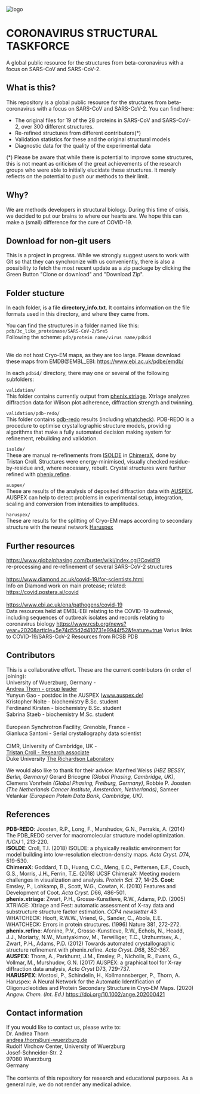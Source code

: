 ![logo](https://github.com/thorn-lab/coronavirus_structural_task_force/blob/master/outreach/banner.png)

# CORONAVIRUS STRUCTURAL TASKFORCE

A global public resource for the structures from beta-coronavirus with a focus on SARS-CoV and SARS-CoV-2.

## What is this?

This repository is a global public resource for the structures from beta-coronavirus with a focus on SARS-CoV and SARS-CoV-2.
You can find here:
* The original files for 19 of the 28 proteins in SARS-CoV and SARS-CoV-2, over 300 different structures.
* Re-refined structures from different contributors(*)
* Validation statistics for these and the original structural models
* Diagnostic data for the quality of the experimental data

(*) Please be aware that while there is potential to improve some structures, this is not meant as criticism of the great achievements of the research groups who were able to initially elucidate these structures. It merely reflects on the potential to push our methods to their limit.

## Why?

We are methods developers in structural biology. During this time of crisis, we decided to put our brains to where our hearts are. We hope this can make a (small) difference for the cure of COVID-19.

## Download for non-git users

This is a project in progress. While we strongly suggest users to work with Git so that they can synchronize with us conveniently, there is also a possibility to fetch the most recent update as a zip package by clicking the Green Button "Clone or download" and "Download Zip".

## Folder stucture 

In each folder, is a file **directory_info.txt**. It contains information on the file formats used in this directory, and where they came from.

You can find the structures in a folder named like this: `pdb/3c_like_proteinase/SARS-CoV-2/5re5`<br>
Following the scheme: `pdb/protein name/virus name/pdbid`<br><br>

We do not host Cryo-EM maps, as they are too large. Please download these maps from EMDB@EMBL_EBI: https://www.ebi.ac.uk/pdbe/emdb/<br>

In each `pdbid/` directory, there may one or several of the following subfolders:<br>

`validation/`<br>
This folder contains currently output from [phenix.xtriage](https://www.phenix-online.org/documentation/reference/xtriage.html#how-xtriage-works). Xtriage analyzes diffraction data for Wilson plot adherence, diffraction strength and twinning.

`validation/pdb-redo/`<br>
This folder contains [pdb-redo](https://pdb-redo.eu/) results (including [whatcheck](https://swift.cmbi.umcn.nl/gv/whatcheck/)). PDB-REDO is a procedure to optimise crystallographic structure models, providing algorithms that make a fully automated decision making system for refinement, rebuilding and validation. 

`isolde/`<br>
These are manual re-refinements from [ISOLDE](https://isolde.cimr.cam.ac.uk/what-isolde/) in [ChimeraX](https://www.cgl.ucsf.edu/chimerax/), done by Tristan Croll. Structures were energy-minimised, visually checked residue-by-residue and, where necessary, rebuilt. Crystal structures were further refined with [phenix.refine](https://www.phenix-online.org/documentation/reference/refinement.html).

`auspex/`<br>
These are results of the analysis of deposited diffraction data with [AUSPEX](www.auspex.de). AUSPEX can help to detect problems in experimental setup, integration, scaling and conversion from intensities to amplitudes.

`haruspex/`<br>
These are results for the splitting of Cryo-EM maps according to secondary structure with the neural network [Haruspex](https://github.com/thorn-lab/haruspex)

## Further resources
https://www.globalphasing.com/buster/wiki/index.cgi?Covid19<br>
re-processing and re-refinement of several SARS-CoV-2 structures<br><br>
https://www.diamond.ac.uk/covid-19/for-scientists.html<br>
Info on Diamond work on main protease; related: https://covid.postera.ai/covid<br><br>
https://www.ebi.ac.uk/ena/pathogens/covid-19<br>
Data resources held at EMBL-EBI relating to the COVID-19 outbreak, including sequences of outbreak isolates and records relating to coronavirus biology
https://www.rcsb.org/news?year=2020&article=5e74d55d2d410731e9944f52&feature=true
Varius links to COVID-19/SARS-CoV-2 Resources from RCSB PDB

## Contributors

This is a collaborative effort. These are the current contributors (in order of joining):<br>
University of Wuerzburg, Germany -<br>
[Andrea Thorn - group leader](https://www.uni-wuerzburg.de/en/rvz/research/associated-research-groups/thorn-group/)<br>
Yunyun Gao - postdoc in the AUSPEX (www.auspex.de)<br>
Kristopher Nolte - biochemistry B.Sc. student<br>
Ferdinand Kirsten - biochemistry B.Sc. student<br>
Sabrina Staeb - biochemistry M.Sc. student<br>
<br>
European Synchrotron Facility, Grenoble, France -<br>
Gianluca Santoni - Serial crystallography data scientist<br>
<br>
CIMR, University of Cambridge, UK -<br>
[Tristan Croll - Research associate](https://isolde.cimr.cam.ac.uk/what-isolde/)<br>
Duke University
[The Richardson Laboratory](http://kinemage.biochem.duke.edu/)

We would also like to thank for their advice: Manfred Weiss *(HBZ BESSY, Berlin, Germany)* Gerard Bricogne *(Global Phasing, Cambridge, UK)*, Clemens Vonrhein *(Global Phasing, Freiburg, Germany)*, Robbie P. Joosten *(The Netherlands Cancer Institute, Amsterdam, Netherlands)*, Sameer Velankar *(European Potein Data Bank, Cambridge, UK)*.

## References
**PDB-REDO**: Joosten, R.P., Long, F., Murshudov, G.N., Perrakis, A. (2014) The PDB_REDO server for macromolecular structure model optimization. *IUCrJ* 1, 213-220. <br>
**ISOLDE**: Croll, T.I. (2018) ISOLDE: a physically realistic environment for model building into low-resolution electron-density maps. *Acta Cryst. D*74, 519-530. <br>
**ChimeraX**:  Goddard, T.D., Huang, C.C., Meng, E.C., Pettersen, E.F., Couch, G.S., Morris, J.H., Ferrin, T.E. (2018) UCSF ChimeraX: Meeting modern challenges in visualization and analysis. *Protein Sci.* 27, 14-25.
**Coot**: Emsley, P., Lohkamp, B., Scott, W.G., Cowtan, K. (2010) Features and Development of Coot. *Acta Cryst. D*66, 486-501.<br>
**phenix.xtriage**: Zwart, P.H., Grosse-Kunstleve, R.W., Adams, P.D. (2005) XTRIAGE: Xtriage   and   Fest:   automatic   assessment   of   X-ray   data   and substructure structure factor estimation. *CCP4 newsletter* 43 <br>
WHATCHECK: Hooft, R.W.W., Vriend, G., Sander, C., Abola, E.E. WHATCHECK: Errors in protein structures. (1996) Nature 381, 272-272.<br>
**phenix.refine**: Afonine, P.V., Grosse-Kunstleve, R.W., Echols, N., Headd, J.J., Moriarty, N.W., Mustyakimov, M., Terwilliger, T.C., Urzhumtsev, A., Zwart, P.H., Adams, P.D. (2012) Towards automated crystallographic structure refinement with phenix.refine. *Acta Cryst. D*68, 352-367.<br>
**AUSPEX**: Thorn, A., Parkhurst, J.M., Emsley, P., Nicholls, R., Evans, G., Vollmar, M., Murshudov, G.N. (2017) AUSPEX: a graphical tool for X-ray diffraction data analysis, *Acta Cryst* D73, 729-737. <br> 
**HARUSPEX**: Mostosi, P., Schindelin, H., Kollmannsberger, P., Thorn, A. Haruspex: A Neural Network for the Automatic Identification of Oligonucleotides and Protein Secondary Structure in Cryo‐EM Maps. (2020) *Angew. Chem. (Int. Ed.)* https://doi.org/10.1002/ange.202000421


## Contact information

If you would like to contact us, please write to:
<br>
Dr. Andrea Thorn<br>
andrea.thorn@uni-wuerzburg.de<br>
Rudolf Virchow Center, University of Wuerzburg<br>
Josef-Schneider-Str. 2<br>
97080 Wuerzburg<br>
Germany<br>
<br>
The contents of this repository for research and educational purposes. As a general rule, we do not render any medical advice.
